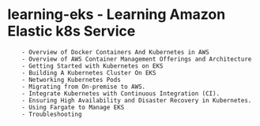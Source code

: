 # learning-eks - Learning Amazon Elastic k8s Service

        - Overview of Docker Containers And Kubernetes in AWS
        - Overview of AWS Container Management Offerings and Architecture
        - Getting Started with Kubernetes on EKS
        - Building A Kubernetes Cluster On EKS 
        - Networking Kubernetes Pods
        - Migrating from On-premise to AWS.
        - Integrate Kubernetes with Continuous Integration (CI).
        - Ensuring High Availability and Disaster Recovery in Kubernetes.
        - Using Fargate to Manage EKS
        - Troubleshooting
